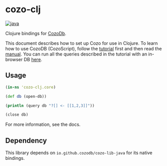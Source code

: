 # cozo-clj

[![java](https://img.shields.io/maven-central/v/io.github.cozodb/cozo-clj)](https://mvnrepository.com/artifact/io.github.cozodb/cozo-clj)

Clojure bindings for [CozoDb](https://github.com/cozodb/cozo).

This document describes how to set up Cozo for use in Clojure.
To learn how to use CozoDB (CozoScript), follow
the [tutorial](https://github.com/cozodb/cozo-docs/blob/main/tutorial/tutorial.ipynb)
first and then read the [manual](https://cozodb.github.io/current/manual/). You can run all the queries
described in the tutorial with an in-browser DB [here](https://cozodb.github.io/wasm-demo/).

## Usage

```clojure
(in-ns 'cozo-clj.core)

(def db (open-db))

(println (query db "?[] <- [[1,2,3]]"))

(close db)
```

For more information, see the docs.

## Dependency

This library depends on `io.github.cozodb/cozo-lib-java`
for its native bindings.